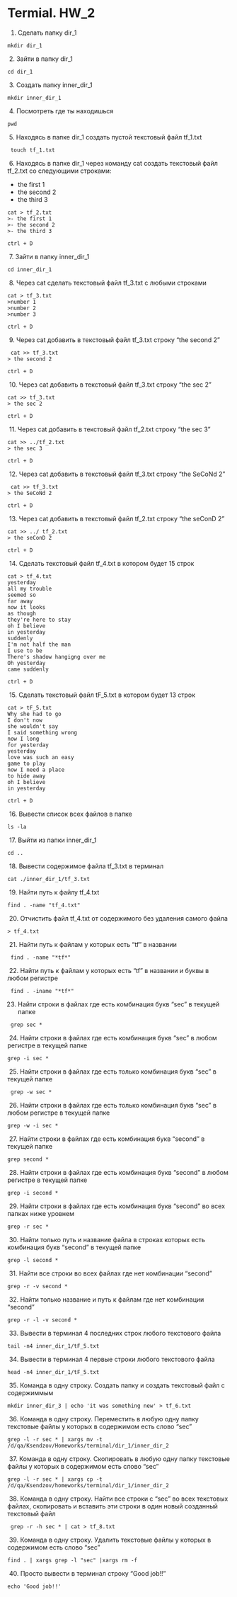 # Termial. HW_2

1. Сделать папку dir_1
```
mkdir dir_1
```
 2. Зайти в папку dir_1
```
cd dir_1
```
 3. Создать папку inner_dir_1
```
mkdir inner_dir_1
```
 4. Посмотреть где ты находишься
```
pwd
```
 5. Находясь в папке dir_1 создать пустой текстовый файл tf_1.txt
```
 touch tf_1.txt
 ```
 6. Находясь в папке dir_1 через команду cat создать текстовый файл tf_2.txt со следующими строками:
- the first 1
- the second 2
- the third 3
```
cat > tf_2.txt
>- the first 1
>- the second 2
>- the third 3

ctrl + D
```
 7. Зайти в папку inner_dir_1
```
cd inner_dir_1
```
 8. Через cat сделать текстовый файл tf_3.txt  c любыми строками
```
cat > tf_3.txt
>number 1
>number 2
>number 3

ctrl + D
```
 9. Через cat добавить в текстовый файл tf_3.txt строку “the second 2”
```
 cat >> tf_3.txt
> the second 2

ctrl + D
```
 10. Через cat добавить в текстовый файл tf_3.txt строку “the sec 2”
```
cat >> tf_3.txt
> the sec 2

ctrl + D
```
 11. Через cat добавить в текстовый файл tf_2.txt строку “the sec 3”
```
cat >> ../tf_2.txt
> the sec 3

ctrl + D
```
 12. Через cat добавить в текстовый файл tf_3.txt строку “the SeCoNd 2”
```
 cat >> tf_3.txt
> the SeCoNd 2

ctrl + D
```
 13. Через cat добавить в текстовый файл tf_2.txt строку “the seConD 2”
```
cat >> ../ tf_2.txt
> the seConD 2

ctrl + D
```
 14. Сделать текстовый файл tf_4.txt в котором будет 15 строк
```
cat > tf_4.txt
yesterday
all my trouble
seemed so
far away
now it looks
as though
they're here to stay
oh I believe
in yesterday
suddenly
I'm not half the man
I use to be
There's shadow hangigng over me
Oh yesterday
came suddenly

ctrl + D
```
 15. Сделать текстовый файл tF_5.txt в котором будет 13 строк
```
cat > tF_5.txt
Why she had to go
I don't now
she wouldn't say
I said something wrong
now I long
for yesterday
yesterday
love was such an easy
game to play
now I need a place
to hide away
oh I believe
in yesterday

ctrl + D
```
 16. Вывести список всех файлов в папке
```
ls -la
```
 17. Выйти из папки inner_dir_1
```
cd .. 
```
 18. Вывести содержимое файла tf_3.txt в терминал
```
cat ./inner_dir_1/tf_3.txt
```
 19. Найти путь к файлу tf_4.txt
```
find . -name "tf_4.txt"
```
 20. Отчистить файл tf_4.txt от содержимого без удаления самого файлa
```
> tf_4.txt
```
 21. Найти путь к файлам у которых есть  “tf” в названии
```
 find . -name "*tf*"
```
 22. Найти путь к файлам у которых есть  “tf” в названии и буквы в любом регистре
```
 find . -iname "*tf*"
```
 23. Найти строки в файлах где есть комбинация букв “sec” в текущей папке
```
 grep sec *
```
 24. Найти строки в файлах где есть комбинация букв “sec” в любом регистре в текущей папке
```
grep -i sec *
```
 25. Найти строки в файлах где есть только комбинация букв “sec” в текущей папке
```
 grep -w sec *
```
 26. Найти строки в файлах где есть только комбинация букв “sec” в любом регистре в текущей папке
```
grep -w -i sec *
```
 27. Найти строки в файлах где есть комбинация букв “second” в текущей папке
```
grep second *
```
 28. Найти строки в файлах где есть комбинация букв “second” в любом регистре в текущей папке
```
grep -i second *
```
 29. Найти строки в файлах где есть комбинация букв “second” во всех папках ниже уровнем
```
grep -r sec *
```
 30. Найти только путь и название файла в строках которых есть комбинация букв “second” в текущей папке
```
grep -l second *
```
 31. Найти все строки во всех файлах где нет комбинации “second”
```
grep -r -v second *
```
 32. Найти только название и путь к файлам где нет комбинации “second”
```
grep -r -l -v second *
```
 33. Вывести в терминал 4 последних строк любого текстового файла
```
tail -n4 inner_dir_1/tF_5.txt
```
 34. Вывести в терминал 4 первые строки любого текстового файла
```
head -n4 inner_dir_1/tF_5.txt
```
 35. Команда в одну строку. Создать папку и создать текстовый файл с содержиммым
```
mkdir inner_dir_3 | echo 'it was something new' > tf_6.txt
```
 36. Команда в одну строку. Переместить в любую одну папку текстовые файлы у которых в содержимом есть слово “sec”
```
grep -l -r sec * | xargs mv -t /d/qa/Ksendzov/Homeworks/terminal/dir_1/inner_dir_2
```
 37. Команда в одну строку. Скопировать в любую одну папку текстовые файлы у которых в содержимом есть слово “sec”
```
grep -l -r sec * | xargs cp -t /d/qa/Ksendzov/homeworks/terminal/dir_1/inner_dir_2
```
 38. Команда в одну строку. Найти все строки c “sec” во всех текстовых файлах, скопировать и вставить эти строки в один новый созданный текстовый файл
```
 grep -r -h sec * | cat > tf_8.txt
```
 39. Команда в одну строку. Удалить текстовые файлы у которых в содержимом есть слово “sec”
```
find . | xargs grep -l "sec" |xargs rm -f
```
 40. Просто вывести в терминал строку “Good job!!”
```
echo 'Good job!!'
```
